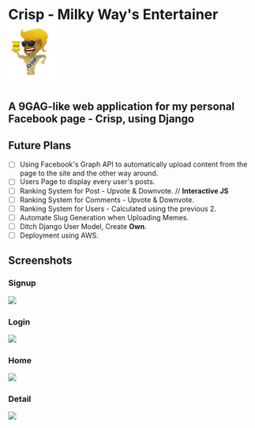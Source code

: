 # Crisp - Milky Way's Entertainer <img src="https://raw.githubusercontent.com/HakanSunay/Crisp/master/static/logo.png" height="120">

## A 9GAG-like web application for my personal Facebook page - Crisp, using Django


## Future Plans
- [ ] Using Facebook's Graph API to automatically upload content from the page to the site and the other way around.
- [ ] Users Page to display every user's posts.
- [ ] Ranking System for Post - Upvote & Downvote. // **Interactive JS**
- [ ] Ranking System for Comments - Upvote & Downvote.
- [ ] Ranking System for Users - Calculated using the previous 2.
- [ ] Automate Slug Generation when Uploading Memes.
- [ ] Ditch Django User Model, Create **Own**.
- [ ] Deployment using AWS.

## Screenshots
### Signup
<img src="https://i.imgur.com/mpeyBeA.png">

### Login
<img src="https://i.imgur.com/LWggCmg.png">

### Home
<img src="https://i.imgur.com/zwcvdv1.png">

### Detail
<img src="https://i.imgur.com/Ddh2y42.png">
